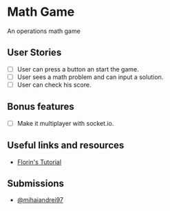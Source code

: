 # Math Game

An operations math game

## User Stories

-   [ ] User can press a button an start the game.
-   [ ] User sees a math problem and can input a solution.
-   [ ] User can check his score.

## Bonus features

-   [ ] Make it multiplayer with socket.io.

## Useful links and resources

-   [Florin's Tutorial](https://www.youtube.com/watch?v=Hd6LSjfRVvs)

## Submissions
-   [@mihaiandrei97](https://math-multiplayer-react-app.netlify.com)